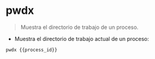 # pwdx

> Muestra el directorio de trabajo de un proceso.

- Muestra el directorio de trabajo actual de un proceso:

`pwdx {{process_id}}`
